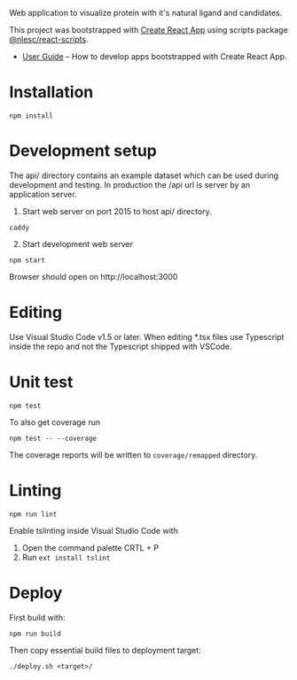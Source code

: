Web application to visualize protein with it's natural ligand and candidates.

This project was bootstrapped with [Create React App](https://github.com/facebookincubator/create-react-app) using scripts package [@nlesc/react-scripts](https://github.com/NLeSC/create-react-app).

* [User Guide](https://github.com/NLeSC/create-react-app/blob/master/packages/react-scripts/template/README.md) – How to develop apps bootstrapped with Create React App.

# Installation

```
npm install
```

# Development setup

The api/ directory contains an example dataset which can be used during development and testing.
In production the /api url is server by an application server.

1. Start web server on port 2015 to host api/ directory.
```
caddy
```

2. Start development web server

```
npm start
```

Browser should open on http://localhost:3000

# Editing

Use Visual Studio Code v1.5 or later.
When editing *.tsx files use Typescript inside the repo and not the Typescript shipped with VSCode.

# Unit test

```
npm test
```

To also get coverage run
```
npm test -- --coverage
```
The coverage reports will be written to `coverage/remapped` directory.

# Linting

```
npm run lint
```

Enable tslinting inside Visual Studio Code with

1. Open the command palette CRTL + P
2. Run `ext install tslint`

# Deploy

First build with:
```
npm run build
```

Then copy essential build files to deployment target:
```
./deploy.sh <target>/
```
